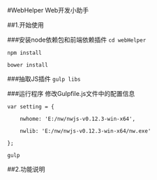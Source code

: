 #WebHelper Web开发小助手

##1.开始使用

###安装node依赖包和前端依赖插件
`cd webHelper`

`npm install` 

`bower install`

###抽取JS插件
`gulp libs`

###运行程序
修改Gulpfile.js文件中的配置信息

`var setting = {`

`    nwhome: 'E:/nw/nwjs-v0.12.3-win-x64',`

`    nwlib: 'E:/nw/nwjs-v0.12.3-win-x64/nw.exe'`

`};`

`gulp`

##2.功能说明


